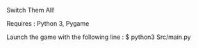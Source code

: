 Switch Them All!

Requires : Python 3, Pygame

Launch the game with the following line :
$ python3 Src/main.py
